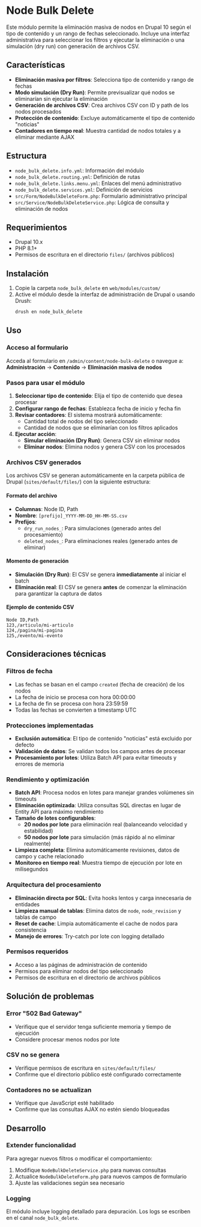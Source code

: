 # Node Bulk Delete

Este módulo permite la eliminación masiva de nodos en Drupal 10 según el tipo de contenido y un rango de fechas seleccionado. Incluye una interfaz administrativa para seleccionar los filtros y ejecutar la eliminación o una simulación (dry run) con generación de archivos CSV.

## Características

- **Eliminación masiva por filtros**: Selecciona tipo de contenido y rango de fechas
- **Modo simulación (Dry Run)**: Permite previsualizar qué nodos se eliminarían sin ejecutar la eliminación
- **Generación de archivos CSV**: Crea archivos CSV con ID y path de los nodos procesados
- **Protección de contenido**: Excluye automáticamente el tipo de contenido "noticias"
- **Contadores en tiempo real**: Muestra cantidad de nodos totales y a eliminar mediante AJAX

## Estructura

- `node_bulk_delete.info.yml`: Información del módulo
- `node_bulk_delete.routing.yml`: Definición de rutas
- `node_bulk_delete.links.menu.yml`: Enlaces del menú administrativo
- `node_bulk_delete.services.yml`: Definición de servicios
- `src/Form/NodeBulkDeleteForm.php`: Formulario administrativo principal
- `src/Service/NodeBulkDeleteService.php`: Lógica de consulta y eliminación de nodos

## Requerimientos

- Drupal 10.x
- PHP 8.1+
- Permisos de escritura en el directorio `files/` (archivos públicos)

## Instalación

1. Copie la carpeta `node_bulk_delete` en `web/modules/custom/`
2. Active el módulo desde la interfaz de administración de Drupal o usando Drush:
   ```bash
   drush en node_bulk_delete
   ```

## Uso

### Acceso al formulario
Acceda al formulario en `/admin/content/node-bulk-delete` o navegue a:
**Administración** → **Contenido** → **Eliminación masiva de nodos**

### Pasos para usar el módulo

1. **Seleccionar tipo de contenido**: Elija el tipo de contenido que desea procesar
2. **Configurar rango de fechas**: Establezca fecha de inicio y fecha fin
3. **Revisar contadores**: El sistema mostrará automáticamente:
   - Cantidad total de nodos del tipo seleccionado
   - Cantidad de nodos que se eliminarían con los filtros aplicados
4. **Ejecutar acción**:
   - **Simular eliminación (Dry Run)**: Genera CSV sin eliminar nodos
   - **Eliminar nodos**: Elimina nodos y genera CSV con los procesados

### Archivos CSV generados

Los archivos CSV se generan automáticamente en la carpeta pública de Drupal (`sites/default/files/`) con la siguiente estructura:

#### Formato del archivo
- **Columnas**: Node ID, Path
- **Nombre**: `[prefijo]_YYYY-MM-DD_HH-MM-SS.csv`
- **Prefijos**:
  - `dry_run_nodes_`: Para simulaciones (generado antes del procesamiento)
  - `deleted_nodes_`: Para eliminaciones reales (generado antes de eliminar)

#### Momento de generación
- **Simulación (Dry Run)**: El CSV se genera **inmediatamente** al iniciar el batch
- **Eliminación real**: El CSV se genera **antes** de comenzar la eliminación para garantizar la captura de datos

#### Ejemplo de contenido CSV
```csv
Node ID,Path
123,/articulo/mi-articulo
124,/pagina/mi-pagina
125,/evento/mi-evento
```

## Consideraciones técnicas

### Filtros de fecha
- Las fechas se basan en el campo `created` (fecha de creación) de los nodos
- La fecha de inicio se procesa con hora 00:00:00
- La fecha de fin se procesa con hora 23:59:59
- Todas las fechas se convierten a timestamp UTC

### Protecciones implementadas
- **Exclusión automática**: El tipo de contenido "noticias" está excluido por defecto
- **Validación de datos**: Se validan todos los campos antes de procesar
- **Procesamiento por lotes**: Utiliza Batch API para evitar timeouts y errores de memoria

### Rendimiento y optimización
- **Batch API**: Procesa nodos en lotes para manejar grandes volúmenes sin timeouts
- **Eliminación optimizada**: Utiliza consultas SQL directas en lugar de Entity API para máximo rendimiento
- **Tamaño de lotes configurables**:
  - **20 nodos por lote** para eliminación real (balanceando velocidad y estabilidad)
  - **50 nodos por lote** para simulación (más rápido al no eliminar realmente)
- **Limpieza completa**: Elimina automáticamente revisiones, datos de campo y cache relacionado
- **Monitoreo en tiempo real**: Muestra tiempo de ejecución por lote en milisegundos

### Arquitectura del procesamiento
- **Eliminación directa por SQL**: Evita hooks lentos y carga innecesaria de entidades
- **Limpieza manual de tablas**: Elimina datos de `node`, `node_revision` y tablas de campo
- **Reset de cache**: Limpia automáticamente el cache de nodos para consistencia
- **Manejo de errores**: Try-catch por lote con logging detallado

### Permisos requeridos
- Acceso a las páginas de administración de contenido
- Permisos para eliminar nodos del tipo seleccionado
- Permisos de escritura en el directorio de archivos públicos

## Solución de problemas

### Error "502 Bad Gateway"
- Verifique que el servidor tenga suficiente memoria y tiempo de ejecución
- Considere procesar menos nodos por lote

### CSV no se genera
- Verifique permisos de escritura en `sites/default/files/`
- Confirme que el directorio público esté configurado correctamente

### Contadores no se actualizan
- Verifique que JavaScript esté habilitado
- Confirme que las consultas AJAX no estén siendo bloqueadas

## Desarrollo

### Extender funcionalidad
Para agregar nuevos filtros o modificar el comportamiento:

1. Modifique `NodeBulkDeleteService.php` para nuevas consultas
2. Actualice `NodeBulkDeleteForm.php` para nuevos campos de formulario
3. Ajuste las validaciones según sea necesario

### Logging
El módulo incluye logging detallado para depuración. Los logs se escriben en el canal `node_bulk_delete`.